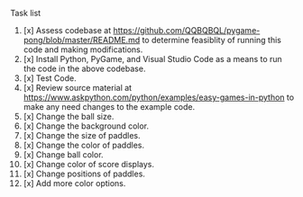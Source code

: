 Task list
1. [x] Assess codebase at https://github.com/QQBQBQL/pygame-pong/blob/master/README.md to determine feasiblity of running this code and making modifications. 
2. [x] Install Python, PyGame, and Visual Studio Code as a means to run the code in the above codebase.
3. [x] Test Code.  
4. [x] Review source material at https://www.askpython.com/python/examples/easy-games-in-python to make any need changes to the example code. 
5. [x] Change the ball size. 
6. [x] Change the background color.
7. [x] Change the size of paddles. 
8. [x] Change the color of paddles. 
9. [x] Change ball color.
10. [x] Change color of score displays.
11. [x] Change positions of paddles.
12. [x] Add more color options.
